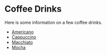 # Coffee Drinks
Here is some information on a few coffee drinks.

* [Americano](https://github.com/inesse13/Midterm-Project/blob/main/americano.md)
* [Cappuccino](https://github.com/inesse13/Midterm-Project/blob/main/cappuccino.md)
* [Macchiato](https://github.com/inesse13/Midterm-Project/blob/main/macchiato.md)
* [Mocha](https://github.com/inesse13/Midterm-Project/blob/main/mocha.md)
